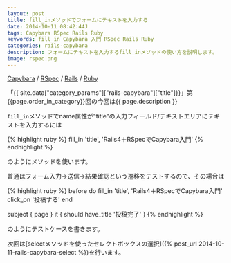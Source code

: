 ```yaml
---
layout: post
title: fill_inメソッドでフォームにテキストを入力する
date: 2014-10-11 08:42:44J
tags: Capybara RSpec Rails Ruby
keywords: fill_in Capybara 入門 RSpec Rails Ruby
categories: rails-capybara
description: フォームにテキストを入力するfill_inメソッドの使い方を説明します。
image: rspec.png
---
```

[Capybara](/tags/capybara/) / [RSpec](/tags/rspec/) / [Rails](/tags/rails/) / [Ruby](/tags/ruby/)

「{{ site.data["category_params"]["rails-capybara"]["title"]}}」第{{page.order_in_category}}回の今回は{{ page.description }}

`fill_in`メソッドでname属性が"title"の入力フィールド/テキストエリアにテキストを入力するには

{% highlight ruby %}
fill_in 'title', 'Rails4＋RSpecでCapybara入門'
{% endhighlight %}

のようにメソッドを使います。

普通はフォーム入力→送信→結果確認という遷移をテストするので、その場合は

{% highlight ruby %}
before do
  fill_in 'title', 'Rails4＋RSpecでCapybara入門'
  click_on '投稿する'
end

subject { page }
it { should have_title '投稿完了' }
{% endhighlight %}

のようにテストケースを書きます。

次回は[selectメソッドを使ったセレクトボックスの選択]({% post_url 2014-10-11-rails-capybara-select %})を行います。

